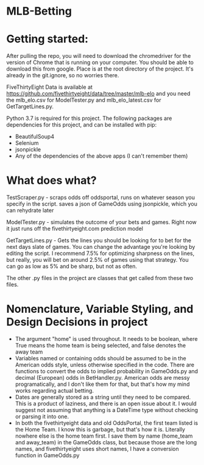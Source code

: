 # MLB-Betting
# Getting started:
After pulling the repo, you will need to download the chromedriver for the version of Chrome that is running on your computer. You should be able to download this from google. Place is at the root directory of the project. It's already in the git.ignore, so no worries there. 

FiveThirtyEight Data is available at https://github.com/fivethirtyeight/data/tree/master/mlb-elo and you need the mlb_elo.csv for ModelTester.py and mlb_elo_latest.csv for GetTargetLines.py.

Python 3.7 is required for this project.
The following packages are dependencies for this project, and can be installed with pip:
  * BeautifulSoup4
  * Selenium
  * jsonpickle
  * Any of the dependencies of the above apps (I can't remember them)

# What does what?
TestScraper.py - scraps odds off oddsportal, runs on whatever season you specify in the script. saves a json of GameOdds using jsonpickle, which you can rehydrate later

ModelTester.py - simulates the outcome of your bets and games. Right now it just runs off the fivethirtyeight.com prediction model

GetTargetLines.py - Gets the lines you should be looking for to bet for the next days slate of games. You can change the advantage you're looking by editing the script. I recommend 7.5% for optimizing sharpness on the lines, but really, you will bet on around 2.5% of games using that strategy. You can go as low as 5% and be sharp, but not as often.

The other .py files in the project are classes that get called from these two files.

# Nomenclature, Variable Styling, and Design Decisions in project
* The argument "home" is used throughout. It needs to be boolean, where True means the home team is being selected, and false denotes the away team
* Variables named or containing odds should be assumed to be in the American odds style, unless otherwise specified in the code. There are functions to convert the odds to implied probability in GameOdds.py and decimal (European) odds in BetHandler.py. American odds are messy programatically, and I don't like them for that, but that's how my mind works regarding actual betting.
* Dates are generally stored as a string until they need to be compared. This is a product of laziness, and there is an open issue about it. I would suggest not assuming that anything is a DateTime type without checking or parsing it into one.
* In both the fivethirtyeight data and old OddsPortal, the first team listed is the Home Team. I know this is garbage, but that's how it is. Literally nowhere else is the home team first. I save them by name (home_team and away_team) in the GameOdds class, but because those are the long names, and fivethirtyeight uses short names, I have a conversion function in GameOdds.py
